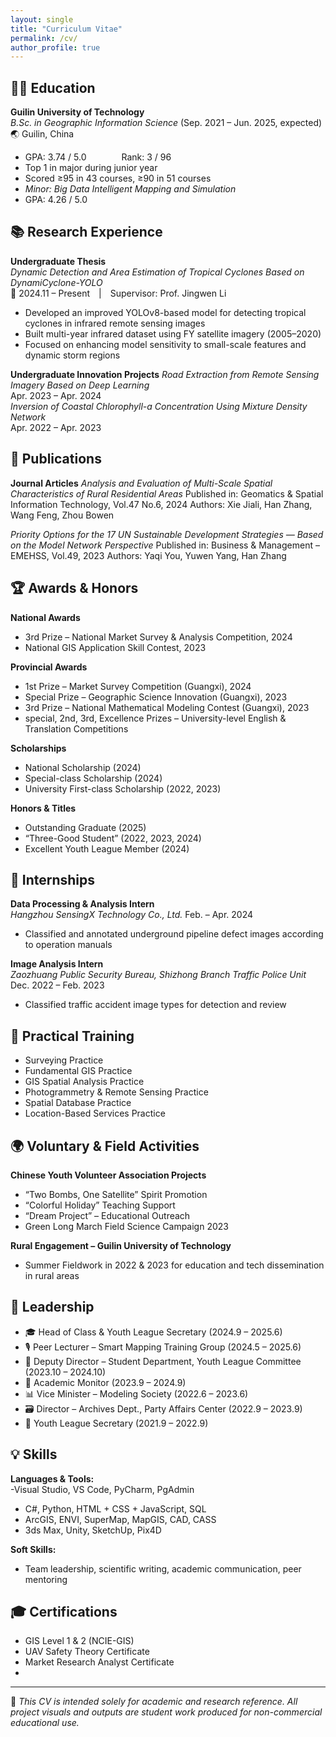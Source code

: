 ```yaml
---
layout: single
title: "Curriculum Vitae"
permalink: /cv/
author_profile: true
---
```


## 🧑‍🎓 Education

**Guilin University of Technology**  
*B.Sc. in Geographic Information Science* (Sep. 2021 – Jun. 2025, expected)  
🌏 Guilin, China  
- GPA: 3.74 / 5.0    Rank: 3 / 96  
- Top 1 in major during junior year  
- Scored ≥95 in 43 courses, ≥90 in 51 courses  
- *Minor: Big Data Intelligent Mapping and Simulation*
- GPA: 4.26 / 5.0
  
## 📚 Research Experience

**Undergraduate Thesis**  
*Dynamic Detection and Area Estimation of Tropical Cyclones Based on DynamiCyclone-YOLO*  
📅 2024.11 – Present | Supervisor: Prof. Jingwen Li  
- Developed an improved YOLOv8-based model for detecting tropical cyclones in infrared remote sensing images  
- Built multi-year infrared dataset using FY satellite imagery (2005–2020)  
- Focused on enhancing model sensitivity to small-scale features and dynamic storm regions  

**Undergraduate Innovation Projects**
*Road Extraction from Remote Sensing Imagery Based on Deep Learning*  
Apr. 2023 – Apr. 2024  
*Inversion of Coastal Chlorophyll-a Concentration Using Mixture Density Network*  
Apr. 2022 – Apr. 2023  

## 📑 Publications 

**Journal Articles**
*Analysis and Evaluation of Multi-Scale Spatial Characteristics of Rural Residential Areas*
Published in: Geomatics & Spatial Information Technology, Vol.47 No.6, 2024
Authors: Xie Jiali, Han Zhang, Wang Feng, Zhou Bowen  

*Priority Options for the 17 UN Sustainable Development Strategies — Based on the Model Network Perspective*
Published in: Business & Management – EMEHSS, Vol.49, 2023
Authors: Yaqi You, Yuwen Yang, Han Zhang    

## 🏆 Awards & Honors

**National Awards**  
- 3rd Prize – National Market Survey & Analysis Competition, 2024  
- National GIS Application Skill Contest, 2023  

**Provincial Awards**  
- 1st Prize – Market Survey Competition (Guangxi), 2024  
- Special Prize – Geographic Science Innovation (Guangxi), 2023  
- 3rd Prize – National Mathematical Modeling Contest (Guangxi), 2023  
- special, 2nd, 3rd, Excellence Prizes – University-level English & Translation Competitions  

**Scholarships**  
- National Scholarship (2024)
- Special-class Scholarship (2024)  
- University First-class Scholarship (2022, 2023)  

**Honors & Titles**  
- Outstanding Graduate (2025)  
- “Three-Good Student” (2022, 2023, 2024)  
- Excellent Youth League Member (2024)

## 💼 Internships

**Data Processing & Analysis Intern**  
*Hangzhou SensingX Technology Co., Ltd.*  Feb. – Apr. 2024  
- Classified and annotated underground pipeline defect images according to operation manuals  

**Image Analysis Intern**  
*Zaozhuang Public Security Bureau, Shizhong Branch Traffic Police Unit*   Dec. 2022 – Feb. 2023  
- Classified traffic accident image types for detection and review  

## 🧪 Practical Training

- Surveying Practice  
- Fundamental GIS Practice    
- GIS Spatial Analysis Practice     
- Photogrammetry & Remote Sensing Practice      
- Spatial Database Practice    
- Location-Based Services Practice   

## 🌍 Voluntary & Field Activities

**Chinese Youth Volunteer Association Projects**  
- “Two Bombs, One Satellite” Spirit Promotion  
- “Colorful Holiday” Teaching Support  
- “Dream Project” – Educational Outreach  
- Green Long March Field Science Campaign 2023  

**Rural Engagement – Guilin University of Technology**  
- Summer Fieldwork in 2022 & 2023 for education and tech dissemination in rural areas  

## 👥 Leadership

- 🎓 Head of Class & Youth League Secretary (2024.9 – 2025.6)  
- 🎙 Peer Lecturer – Smart Mapping Training Group (2024.5 – 2025.6)  
- 🎯 Deputy Director – Student Department, Youth League Committee (2023.10 – 2024.10)  
- 📘 Academic Monitor (2023.9 – 2024.9)  
- 📊 Vice Minister – Modeling Society (2022.6 – 2023.6)  
- 🗃️ Director – Archives Dept., Party Affairs Center (2022.9 – 2023.9)  
- 🌱 Youth League Secretary (2021.9 – 2022.9)  

## 💡 Skills

**Languages & Tools:**  
-Visual Studio, VS Code, PyCharm, PgAdmin
- C#, Python, HTML + CSS + JavaScript, SQL
- ArcGIS, ENVI, SuperMap, MapGIS, CAD, CASS
- 3ds Max, Unity, SketchUp, Pix4D

**Soft Skills:**  
- Team leadership, scientific writing, academic communication, peer mentoring  

## 🎓 Certifications

- GIS Level 1 & 2 (NCIE-GIS)  
- UAV Safety Theory Certificate  
- Market Research Analyst Certificate
- 
---

📄 *This CV is intended solely for academic and research reference. All project visuals and outputs are student work produced for non-commercial educational use.*
